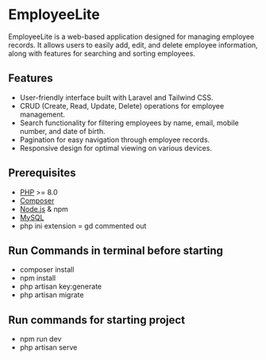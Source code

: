 # EmployeeLite

EmployeeLite is a web-based application designed for managing employee records. It allows users to easily add, edit, and delete employee information, along with features for searching and sorting employees.

## Features

-   User-friendly interface built with Laravel and Tailwind CSS.
-   CRUD (Create, Read, Update, Delete) operations for employee management.
-   Search functionality for filtering employees by name, email, mobile number, and date of birth.
-   Pagination for easy navigation through employee records.
-   Responsive design for optimal viewing on various devices.

## Prerequisites

-   [PHP](https://www.php.net/downloads) >= 8.0
-   [Composer](https://getcomposer.org/download/)
-   [Node.js](https://nodejs.org/en/download/) & npm
-   [MySQL](https://dev.mysql.com/downloads/)
-   php ini extension = gd commented out

## Run Commands in terminal before starting

-   composer install
-   npm install
-   php artisan key:generate
-   php artisan migrate

## Run commands for starting project

-   npm run dev
-   php artisan serve
